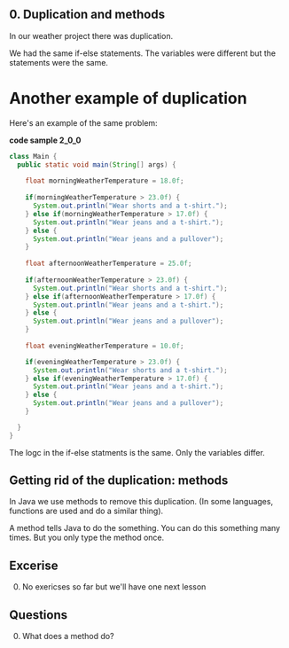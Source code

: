 ## 0. Duplication and methods

In our weather project there was duplication.

We had the same if-else statements. The variables were different but the statements were the same.

# Another example of duplication

Here's an example of the same problem:

**code sample 2_0_0**
```java
class Main {
  public static void main(String[] args) {
  
    float morningWeatherTemperature = 18.0f;
    
    if(morningWeatherTemperature > 23.0f) {
      System.out.println("Wear shorts and a t-shirt.");
    } else if(morningWeatherTemperature > 17.0f) {
      System.out.println("Wear jeans and a t-shirt.");    
    } else {
      System.out.println("Wear jeans and a pullover");    
    }
    
    float afternoonWeatherTemperature = 25.0f;
    
    if(afternoonWeatherTemperature > 23.0f) {
      System.out.println("Wear shorts and a t-shirt.");
    } else if(afternoonWeatherTemperature > 17.0f) {
      System.out.println("Wear jeans and a t-shirt.");    
    } else {
      System.out.println("Wear jeans and a pullover");    
    }    
    
    float eveningWeatherTemperature = 10.0f;    

    if(eveningWeatherTemperature > 23.0f) {
      System.out.println("Wear shorts and a t-shirt.");
    } else if(eveningWeatherTemperature > 17.0f) {
      System.out.println("Wear jeans and a t-shirt.");    
    } else {
      System.out.println("Wear jeans and a pullover");    
    }    

  }
}
```

The logc in the if-else statments is the same. Only the variables differ.

## Getting rid of the duplication: methods

In Java we use methods to remove this duplication. (In some languages, functions are used and do a similar thing).

A method tells Java to do the something. You can do this something many times. But you only type the method once.

## Excerise

0. No exericses so far but we'll have one next lesson

## Questions

0. What does a method do?
